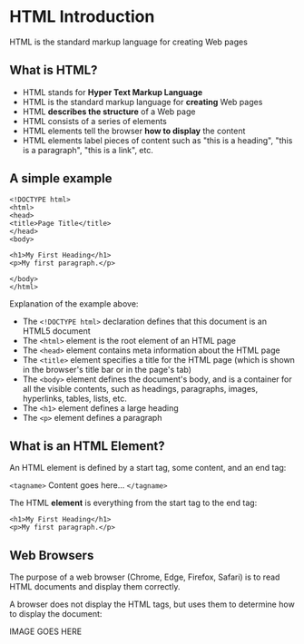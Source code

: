 # HTML Introduction
HTML is the standard markup language for creating Web pages

## What is HTML?

-   HTML stands for **Hyper Text Markup Language**
-   HTML is the standard markup language for **creating** Web pages
-   HTML **describes the structure** of a Web page
-   HTML consists of a series of elements
-   HTML elements tell the browser **how to display** the content
-   HTML elements label pieces of content such as "this is a heading", "this is a paragraph", "this is a link", etc.

## A simple example

    <!DOCTYPE html>  
    <html>  
    <head>  
    <title>Page Title</title>  
    </head>  
    <body>  
      
    <h1>My First Heading</h1>  
    <p>My first paragraph.</p>  
      
    </body>  
    </html>

Explanation of the example above:
-   The  `<!DOCTYPE html>`  declaration defines that this document is an HTML5 document
-   The  `<html>`  element is the root element of an HTML page
-   The  `<head>`  element contains meta information about the HTML page
-   The  `<title>`  element specifies a title for the HTML page (which is shown in the browser's title bar or in the page's tab)
-   The  `<body>`  element defines the document's body, and is a container for all the visible contents, such as headings, paragraphs, images, hyperlinks, tables, lists, etc.
-   The  `<h1>`  element defines a large heading
-   The  `<p>`  element defines a paragraph

## What is an HTML Element?

An HTML element is defined by a start tag, some content, and an end tag:

`<tagname>`  Content goes here...  `</tagname>`

The HTML  **element**  is everything from the start tag to the end tag:

```
<h1>My First Heading</h1>
<p>My first paragraph.</p>
```

## Web Browsers

The purpose of a web browser (Chrome, Edge, Firefox, Safari) is to read HTML documents and display them correctly.

A browser does not display the HTML tags, but uses them to determine how to display the document:

IMAGE GOES HERE


